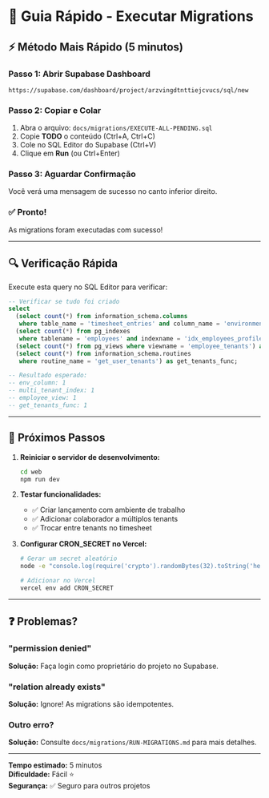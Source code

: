 # 🚀 Guia Rápido - Executar Migrations

## ⚡ Método Mais Rápido (5 minutos)

### Passo 1: Abrir Supabase Dashboard
```
https://supabase.com/dashboard/project/arzvingdtnttiejcvucs/sql/new
```

### Passo 2: Copiar e Colar

1. Abra o arquivo: `docs/migrations/EXECUTE-ALL-PENDING.sql`
2. Copie **TODO** o conteúdo (Ctrl+A, Ctrl+C)
3. Cole no SQL Editor do Supabase (Ctrl+V)
4. Clique em **Run** (ou Ctrl+Enter)

### Passo 3: Aguardar Confirmação

Você verá uma mensagem de sucesso no canto inferior direito.

### ✅ Pronto!

As migrations foram executadas com sucesso!

---

## 🔍 Verificação Rápida

Execute esta query no SQL Editor para verificar:

```sql
-- Verificar se tudo foi criado
select 
  (select count(*) from information_schema.columns 
   where table_name = 'timesheet_entries' and column_name = 'environment_id') as env_column,
  (select count(*) from pg_indexes 
   where tablename = 'employees' and indexname = 'idx_employees_profile_tenant') as multi_tenant_index,
  (select count(*) from pg_views where viewname = 'employee_tenants') as employee_view,
  (select count(*) from information_schema.routines 
   where routine_name = 'get_user_tenants') as get_tenants_func;

-- Resultado esperado:
-- env_column: 1
-- multi_tenant_index: 1
-- employee_view: 1
-- get_tenants_func: 1
```

---

## 🎯 Próximos Passos

1. **Reiniciar o servidor de desenvolvimento:**
   ```bash
   cd web
   npm run dev
   ```

2. **Testar funcionalidades:**
   - ✅ Criar lançamento com ambiente de trabalho
   - ✅ Adicionar colaborador a múltiplos tenants
   - ✅ Trocar entre tenants no timesheet

3. **Configurar CRON_SECRET no Vercel:**
   ```bash
   # Gerar um secret aleatório
   node -e "console.log(require('crypto').randomBytes(32).toString('hex'))"
   
   # Adicionar no Vercel
   vercel env add CRON_SECRET
   ```

---

## ❓ Problemas?

### "permission denied"
**Solução:** Faça login como proprietário do projeto no Supabase.

### "relation already exists"
**Solução:** Ignore! As migrations são idempotentes.

### Outro erro?
**Solução:** Consulte `docs/migrations/RUN-MIGRATIONS.md` para mais detalhes.

---

**Tempo estimado:** 5 minutos  
**Dificuldade:** Fácil ⭐  
**Segurança:** ✅ Seguro para outros projetos

